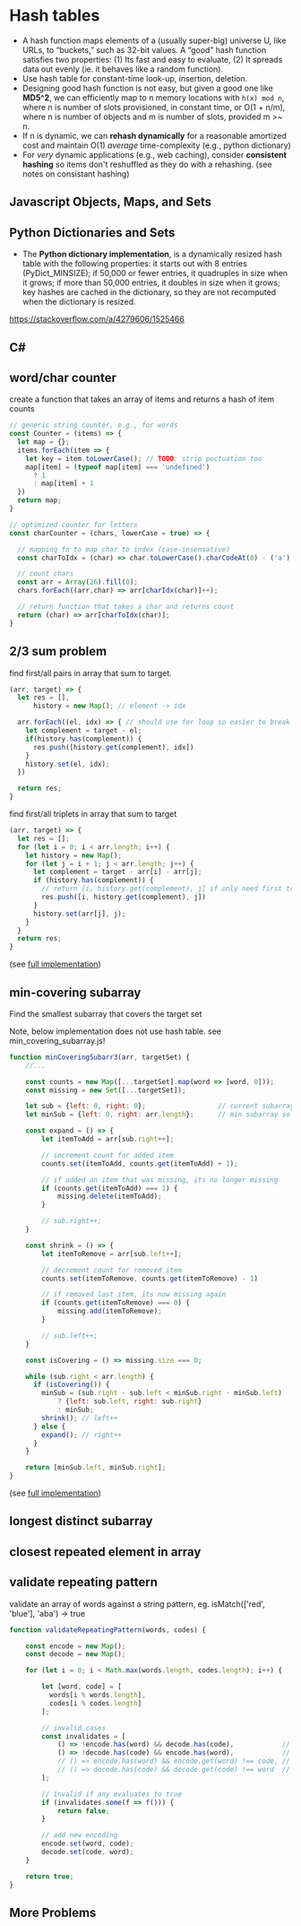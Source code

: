# Hash tables

* A hash function maps elements of a (usually super-big) universe U, like URLs, to “buckets,” such as 32-bit values. A “good” hash function satisfies two properties: (1) Its fast and easy to evaluate, (2) It spreads data out evenly (ie. it behaves like a random function).
* Use hash table for constant-time look-up, insertion, deletion.
* Designing good hash function is not easy, but given a good one like **MD5^2**, we can efficiently map to n memory locations with `h(x) mod n`, where n is number of slots provisioned, in constant time, or O(1 + n/m), where n is number of objects and m is number of slots, provided m >~ n.
* If n is dynamic, we can **rehash dynamically** for a reasonable amortized cost and maintain O(1) *average* time-complexity (e.g., python dictionary)
* For *very* dynamic applications (e.g., web caching), consider **consistent hashing** so items don't reshuffled as they do with a rehashing. (see notes on consistant hashing)

## Javascript Objects, Maps, and Sets

## Python Dictionaries and Sets

* The **Python dictionary implementation**, is a dynamically resized hash table with the following properties: it starts out with 8 entries (PyDict_MINSIZE); if 50,000 or fewer entries, it quadruples in size when it grows; if more than 50,000 entries, it doubles in size when it grows; key hashes are cached in the dictionary, so they are not recomputed when the dictionary is resized.

https://stackoverflow.com/a/4279606/1525466

## C#

## word/char counter

create a function that takes an array of items and returns a hash of item counts

```js
// generic string counter, e.g., for words
const Counter = (items) => {
  let map = {};
  items.forEach(item => {
    let key = item.toLowerCase(); // TODO: strip puctuation too
    map[item] = (typeof map[item] === 'undefined')
      ? 1
      : map[item] + 1
  })
  return map;
}

// optimized counter for letters
const charCounter = (chars, lowerCase = true) => {

  // mapping fn to map char to index (case-insensative)
  const charToIdx = (char) => char.toLowerCase().charCodeAt(0) - ('a').charCodeAt(0)

  // count chars
  const arr = Array(26).fill(0);
  chars.forEach((arr,char) => arr[charIdx(char)]++);

  // return function that takes a char and returns count
  return (char) => arr[charToIdx(char)];
}


```

## 2/3 sum problem

find first/all pairs in array that sum to target.

```js
(arr, target) => {
  let res = [],
      history = new Map(); // element -> idx

  arr.forEach((el, idx) => { // should use for loop so easier to break out if looking only first pair!
    let complement = target - el;
    if(history.has(complement)) {
      res.push([history.get(complement), idx])
    }
    history.set(el, idx);
  })

  return res;
}
```

find first/all triplets in array that sum to target

```js
(arr, target) => {
  let res = [];
  for (let i = 0; i < arr.length; i++) {
    let history = new Map();
    for (let j = i + 1; j < arr.length; j++) {
      let complement = target - arr[i] - arr[j];
      if (history.has(complement)) {
        // return [i, history.get(complement), j] if only need first triplet
        res.push([i, history.get(complement), j])
      }
      history.set(arr[j], j);
    }
  }
  return res;
}
```
(see [full implementation]())

## min-covering subarray

Find the smallest subarray that covers the target set

Note, below implementation does not use hash table. see min_covering_subarray.js!

```js
function minCoveringSubarr3(arr, targetSet) {
    //...

    const counts = new Map([...targetSet].map(word => [word, 0]));
    const missing = new Set([...targetSet]);

    let sub = {left: 0, right: 0};                  // current subarray
    let minSub = {left: 0, right: arr.length};      // min subarray so far

    const expand = () => {
        let itemToAdd = arr[sub.right++];

        // increment count for added item
        counts.set(itemToAdd, counts.get(itemToAdd) + 1);

        // if added an item that was missing, its no longer missing
        if (counts.get(itemToAdd) === 1) {
            missing.delete(itemToAdd);
        }

        // sub.right++;
    }

    const shrink = () => {
        let itemToRemove = arr[sub.left++];

        // decrement count for removed item
        counts.set(itemToRemove, counts.get(itemToRemove) - 1)

        // if removed last item, its now missing again
        if (counts.get(itemToRemove) === 0) {
            missing.add(itemToRemove);
        }

        // sub.left++;
    }

    const isCovering = () => missing.size === 0;

    while (sub.right < arr.length) {
      if (isCovering()) {
        minSub = (sub.right - sub.left < minSub.right - minSub.left)
            ? {left: sub.left, right: sub.right}
            : minSub;
        shrink(); // left++
      } else {
        expand(); // right++
      }
    }

    return [minSub.left, minSub.right];
}
```
(see [full implementation](./min_covering_subarray.md))

## longest distinct subarray

## closest repeated element in array

## validate repeating pattern

validate an array of words against a string pattern, eg.
isMatch(['red', 'blue'], 'aba') -> true

```js
function validateRepeatingPattern(words, codes) {

    const encode = new Map();
    const decode = new Map();

    for (let i = 0; i < Math.max(words.length, codes.length); i++) {

        let [word, code] = [
          words[i % words.length],
          codes[i % codes.length]
        ];

        // invalid cases
        const invalidates = [
            () => !encode.has(word) && decode.has(code),            // 1st occur of word, but not 1st occur of code    [red, blu] -> [a, a]
            () => !decode.has(code) && encode.has(word),            // 1st occur of code, but not 1st occur of word    [red, red] -> [a, b]
            // () => encode.has(word) && encode.get(word) !== code, // 2nd occur of word, but doesn't match encoding   [red, red] -> [a, b] (dup)
            // () => decode.has(code) && decode.get(code) !== word  // 2nd occur of code, but doesn't match decoding   [red, blu] -> [a, a] (dup)
        ];

        // invalid if any evaluates to true
        if (invalidates.some(f => f())) {
            return false;
        }

        // add new encoding
        encode.set(word, code);
        decode.set(code, word);
    }

    return true;
}

```

## More Problems
